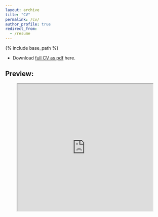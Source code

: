 ```yaml
---
layout: archive
title: "CV"
permalink: /cv/
author_profile: true
redirect_from:
  - /resume
---
```


{% include base_path %}

- Download <a href="https://drive.google.com/file/d/1-BEdhrowe43OyS2Xym4WbE9JM1LG3YlX/view?usp=sharing" target="_blank">full CV as pdf</a> here.

## Preview:

<div style="text-align: center"> 
  <iframe src="https://drive.google.com/file/d/1-BEdhrowe43OyS2Xym4WbE9JM1LG3YlX/view" width="85%" height="400px"></iframe>
</div>
